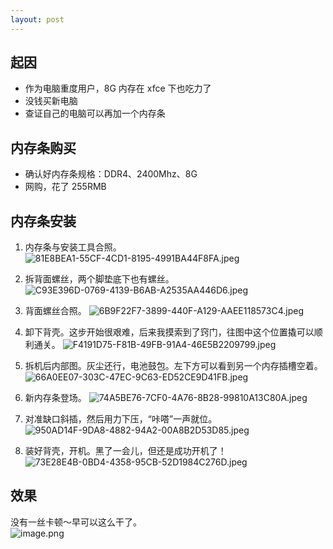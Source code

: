 ```yaml
---
layout: post
---
```


<a name="F97hX"></a>

## 起因

- 作为电脑重度用户，8G 内存在 xfce 下也吃力了
- 没钱买新电脑
- 查证自己的电脑可以再加一个内存条
  <a name="Ap3Ez"></a>

## 内存条购买

- 确认好内存条规格：DDR4、2400Mhz、8G
- 网购，花了 255RMB
  <a name="qu45d"></a>

## 内存条安装

1. 内存条与安装工具合照。
   ![81E8BEA1-55CF-4CD1-8195-4991BA44F8FA.jpeg](https://cdn.nlark.com/yuque/0/2021/jpeg/21625412/1628397054785-ecf4e8a8-245a-48ef-a9ce-e57b84e0e06f.jpeg#clientId=u9201bbd7-b474-4&from=ui&height=360&id=u19c200ef&margin=%5Bobject%20Object%5D&name=81E8BEA1-55CF-4CD1-8195-4991BA44F8FA.jpeg&originHeight=480&originWidth=640&originalType=binary&ratio=1&size=62195&status=done&style=none&taskId=u8efb0687-4e0f-49df-a818-b10c2bc5d7c&width=480)

2. 拆背面螺丝，两个脚垫底下也有螺丝。
   ![C93E396D-0769-4139-B6AB-A2535AA446D6.jpeg](https://cdn.nlark.com/yuque/0/2021/jpeg/21625412/1628397054802-cbcb4455-2a80-478f-b92b-e5eeff68db93.jpeg#clientId=u9201bbd7-b474-4&from=ui&height=360&id=ud7283f29&margin=%5Bobject%20Object%5D&name=C93E396D-0769-4139-B6AB-A2535AA446D6.jpeg&originHeight=480&originWidth=640&originalType=binary&ratio=1&size=60400&status=done&style=none&taskId=u396ce806-3e11-4863-ab56-bcbb05acffe&width=480)

3. 背面螺丝合照。
   ![6B9F22F7-3899-440F-A129-AAEE118573C4.jpeg](https://cdn.nlark.com/yuque/0/2021/jpeg/21625412/1628397054872-3ae82fcc-4cdd-4b78-8a22-be4fe88740ee.jpeg#clientId=u9201bbd7-b474-4&from=ui&height=360&id=u58950be4&margin=%5Bobject%20Object%5D&name=6B9F22F7-3899-440F-A129-AAEE118573C4.jpeg&originHeight=480&originWidth=640&originalType=binary&ratio=1&size=43128&status=done&style=none&taskId=u6709e24f-bd9b-4da6-bd95-cac731b4b48&width=480)

4. 卸下背壳。这步开始很艰难，后来我摸索到了窍门，往图中这个位置撬可以顺利通关。
   ![F4191D75-F81B-49FB-91A4-46E5B2209799.jpeg](https://cdn.nlark.com/yuque/0/2021/jpeg/21625412/1628397056115-6884413e-23c8-43a3-befa-92f8c6fe7c4c.jpeg#clientId=u9201bbd7-b474-4&from=ui&height=360&id=kLgwj&margin=%5Bobject%20Object%5D&name=F4191D75-F81B-49FB-91A4-46E5B2209799.jpeg&originHeight=480&originWidth=640&originalType=binary&ratio=1&size=78276&status=done&style=none&taskId=u1d4006b2-f771-4cb7-9c5c-e3890cbd51c&width=480)

5. 拆机后内部图。灰尘还行，电池鼓包。左下方可以看到另一个内存插槽空着。
   ![66A0EE07-303C-47EC-9C63-ED52CE9D41FB.jpeg](https://cdn.nlark.com/yuque/0/2021/jpeg/21625412/1628397055271-27fdaf81-f4fb-4999-8edc-6961dfe8cf0d.jpeg#clientId=u9201bbd7-b474-4&from=ui&height=360&id=u49aca740&margin=%5Bobject%20Object%5D&name=66A0EE07-303C-47EC-9C63-ED52CE9D41FB.jpeg&originHeight=480&originWidth=640&originalType=binary&ratio=1&size=145854&status=done&style=none&taskId=u8f91db23-3cfa-4528-8c03-8e925061ff4&width=480)

6. 新内存条登场。
   ![74A5BE76-7CF0-4A76-8B28-99810A13C80A.jpeg](https://cdn.nlark.com/yuque/0/2021/jpeg/21625412/1628397055251-2346b46f-629a-4342-9d55-016a108156fa.jpeg#clientId=u9201bbd7-b474-4&from=ui&height=360&id=ud024c70a&margin=%5Bobject%20Object%5D&name=74A5BE76-7CF0-4A76-8B28-99810A13C80A.jpeg&originHeight=480&originWidth=640&originalType=binary&ratio=1&size=70802&status=done&style=none&taskId=u590011b1-b2a3-4221-9dc6-7d2214c0e51&width=480)

7. 对准缺口斜插，然后用力下压，“咔嗒”一声就位。
   ![950AD14F-9DA8-4882-94A2-00A8B2D53D85.jpeg](https://cdn.nlark.com/yuque/0/2021/jpeg/21625412/1628397056090-b4537227-fd9f-4403-91b8-38cba6efaccd.jpeg#clientId=u9201bbd7-b474-4&from=ui&height=360&id=u93491cd8&margin=%5Bobject%20Object%5D&name=950AD14F-9DA8-4882-94A2-00A8B2D53D85.jpeg&originHeight=480&originWidth=640&originalType=binary&ratio=1&size=155877&status=done&style=none&taskId=u1b2375d8-87c9-4f38-a46d-8aec8e7e070&width=480)

8. 装好背壳，开机。黑了一会儿，但还是成功开机了！
   ![73E28E4B-0BD4-4358-95CB-52D1984C276D.jpeg](https://cdn.nlark.com/yuque/0/2021/jpeg/21625412/1628397056496-d3763859-b41e-486e-ba42-6b19fd73d2e0.jpeg#clientId=u9201bbd7-b474-4&from=ui&height=360&id=u52cbc895&margin=%5Bobject%20Object%5D&name=73E28E4B-0BD4-4358-95CB-52D1984C276D.jpeg&originHeight=480&originWidth=640&originalType=binary&ratio=1&size=98311&status=done&style=none&taskId=u975bc1f3-3afc-47b7-a143-6f13662a111&width=480)
   <a name="uglOT"></a>

## 效果

没有一丝卡顿～早可以这么干了。<br />![image.png](https://cdn.nlark.com/yuque/0/2021/png/21625412/1628398760267-e674edd1-f146-4d22-affe-4f20dc714c40.png#clientId=ub5d2739c-dbe0-4&from=paste&id=u5387b685&margin=%5Bobject%20Object%5D&name=image.png&originHeight=1080&originWidth=1920&originalType=binary&ratio=1&size=1008111&status=done&style=none&taskId=uc4c8e8d2-e961-4e33-8011-7a07b80338f)
